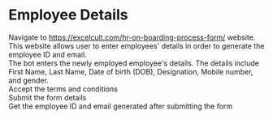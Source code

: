 # Employee Details

Navigate to https://excelcult.com/hr-on-boarding-process-form/ website. \
This website allows user to enter employees' details in order to generate the employee ID and email.\
The bot enters the newly employed employee's details. The details include First Name, Last Name, Date of birth (DOB), Designation, Mobile number, and gender.\
Accept the terms and conditions\
Submit the form details\
Get the employee ID and email generated after submitting the form
